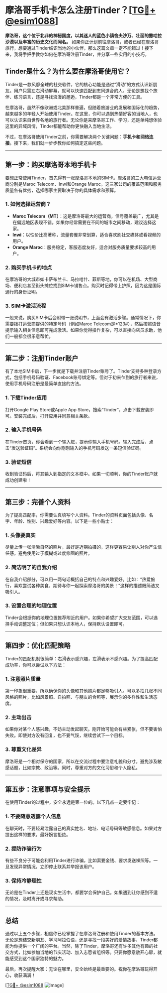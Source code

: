 # 摩洛哥手机卡怎么注册Tinder？[[TG💪+ @esim1088](https://t.me/s/esim1088)]

**摩洛哥，这个位于北非的神秘国度，以其迷人的蓝色小镇舍夫沙万、壮丽的撒哈拉沙漠以及丰富的历史文化而闻名。** 如果你正计划前往摩洛哥，或者已经在摩洛哥旅行，想要通过Tinder结识当地的小伙伴，那么这篇文章一定不能错过！接下来，我将手把手教你如何在摩洛哥注册Tinder，并分享一些实用的小技巧。

## **Tinder是什么？为什么要在摩洛哥使用它？**

Tinder是一款风靡全球的社交软件，它的核心功能是通过“滑动”的方式认识新朋友。用户只需左右滑动屏幕，就可以快速匹配到志同道合的人。无论是想找个旅伴、练习语言，还是寻找浪漫的邂逅，Tinder都是一个非常方便的工具。

在摩洛哥，虽然不像欧洲或北美那样普遍，但随着旅游业的发展和国际化的趋势，越来越多的年轻人开始使用Tinder。在这里，你可以遇到热情好客的当地人，也可以认识来自世界各地的旅行者。无论你是来摩洛哥工作、学习，还是单纯想体验这里的异域风情，Tinder都能帮助你更快融入当地生活。

不过，在摩洛哥使用Tinder之前，你需要解决两个关键问题：**手机卡和网络连接**。接下来，我们就一步步教你如何搞定这些问题。

---

## **第一步：购买摩洛哥本地手机卡**

要想正常使用Tinder，首先得有一张摩洛哥本地的SIM卡。摩洛哥的三大电信运营商分别是Maroc Telecom、Inwi和Orange Maroc。这三家公司的覆盖范围和服务质量各有优劣，选择哪家主要取决于你的具体需求和预算。

### **1. 如何选择运营商？**
- **Maroc Telecom（MT）**：这是摩洛哥最大的运营商，信号覆盖最广，尤其是在偏远地区表现不错。如果你经常需要在不同的城市之间移动，建议选择这家。
- **Inwi**：以性价比高著称，流量套餐非常划算，适合喜欢刷社交媒体或看视频的用户。
- **Orange Maroc**：服务稳定，客服态度友好，适合对服务质量要求较高的用户。

### **2. 购买手机卡的地点**
在摩洛哥的大城市如卡萨布兰卡、马拉喀什、菲斯等地，你可以在机场、大型商场、便利店甚至街头摊位找到SIM卡销售点。购买时记得带上护照，因为这是国际通行的身份证明。

### **3. SIM卡激活流程**
一般来说，购买SIM卡后会附带一张说明书，上面会有激活步骤。通常情况下，你需要拨打运营商提供的特定号码（例如Maroc Telecom是*123#），然后按照语音提示输入相关信息即可完成激活。如果你觉得操作复杂，可以直接向店员求助，他们一般都会很乐意帮忙。

---

## **第二步：注册Tinder账户**

有了本地SIM卡后，下一步就是下载并注册Tinder账号了。Tinder支持多种登录方式，包括手机号码验证、Facebook账号绑定等。但对于初来乍到的旅行者来说，使用手机号码注册是最简单直接的方法。

### **1. 下载Tinder应用**
打开Google Play Store或Apple App Store，搜索“Tinder”，点击下载安装即可。安装完成后，打开应用并同意相关条款。

### **2. 输入手机号码**
在Tinder首页，你会看到一个输入框，提示你输入手机号码。输入完成后，点击“发送验证码”。系统会向你刚刚输入的手机号码发送一条短信验证码。

### **3. 验证短信**
收到验证码后，将其输入到指定的文本框中。如果一切顺利，你的Tinder账户就成功创建啦！

---

## **第三步：完善个人资料**

为了提高匹配率，你需要认真填写个人资料。Tinder的资料页面包括头像、名字、年龄、性别、兴趣爱好等内容。以下是一些小贴士：

### **1. 头像要真实**
尽量上传一张清晰自然的照片，最好是近期拍摄的，这样更容易让别人对你产生信任感。避免使用过于模糊或过度修图的照片。

### **2. 简洁明了的自我介绍**
在自我介绍部分，可以用一两句话概括自己的特点和兴趣爱好。比如：“热爱旅行，喜欢尝试各种美食，期待与你一起探索摩洛哥的美景！”这样的描述既简洁又吸引人。

### **3. 设置合理的地理位置**
Tinder会根据你的地理位置推荐附近的用户。如果你希望扩大交友范围，可以选择手动调整定位；但如果只想认识本地人，保持默认设置即可。

---

## **第四步：优化匹配策略**

Tinder的匹配机制很简单：右滑表示感兴趣，左滑表示不感兴趣。为了提高匹配成功率，你可以尝试以下方法：

### **1. 注意照片质量**
第一印象很重要，所以确保你的头像和其他照片都足够吸引人。可以多拍几张不同风格的照片，比如风景照、自拍照、与朋友的合照等，展示你的多样性和生活态度。

### **2. 主动出击**
如果你对某个人感兴趣，不妨主动发起聊天。刚开始可能会有些紧张，但不要害怕失败。即使对方没有回复，也不要气馁，继续尝试下一个目标。

### **3. 尊重文化差异**
摩洛哥是一个相对保守的国家，所以在交流过程中要注意礼貌和分寸。避免涉及敏感话题，比如宗教、政治等。同时，尊重对方的文化习俗和个人隐私。

---

## **第五步：注意事项与安全提示**

在使用Tinder的过程中，安全永远是第一位的。以下几点一定要牢记：

### **1. 不要随意透露个人信息**
在聊天时，不要轻易泄露自己的真实姓名、地址、电话号码等敏感信息。如果对方提出这样的要求，最好婉言拒绝。

### **2. 提防诈骗行为**
有些不良分子可能会利用Tinder进行诈骗，比如索要金钱、要求发送裸照等。一旦发现异常情况，立即停止联系并举报该用户。

### **3. 保持冷静理性**
无论是在Tinder上还是现实生活中，都要学会保护自己。如果遇到让你感到不适的情况，及时离开或寻求帮助。

---

## **总结**

通过以上五个步骤，相信你已经掌握了在摩洛哥注册和使用Tinder的基本方法。无论是想结交新朋友、学习阿拉伯语，还是寻找一段美好的爱情故事，Tinder都能为你提供一个广阔的平台。当然，除了Tinder，摩洛哥还有许多其他有趣的社交方式，比如参加当地的节庆活动、加入志愿者组织等。只要你愿意敞开心扉，就能感受到这个国家独特的魅力。

最后，再次提醒大家：无论在哪里，安全始终是最重要的。祝你在摩洛哥玩得开心，收获满满！

[[TG💪+ @esim1088](https://t.me/s/esim1088) ![Image](https://i.postimg.cc/4NQfJmqS/Snipaste-2025-05-13-00-14-12.png)]
